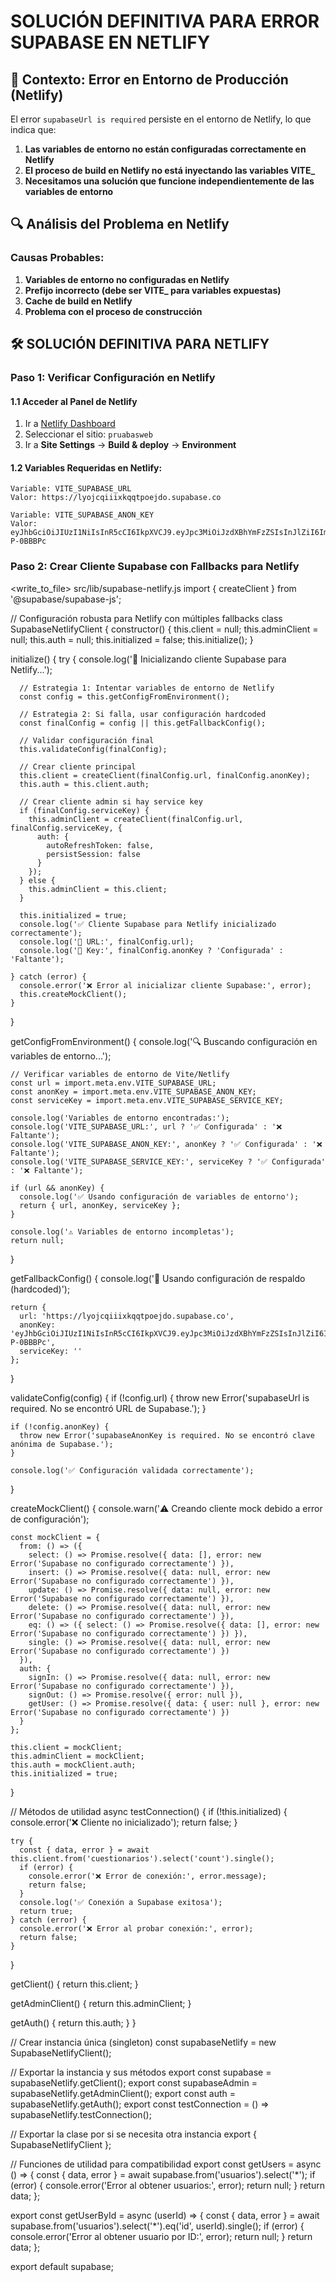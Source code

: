 # SOLUCIÓN DEFINITIVA PARA ERROR SUPABASE EN NETLIFY

## 🎯 **Contexto: Error en Entorno de Producción (Netlify)**

El error `supabaseUrl is required` persiste en el entorno de Netlify, lo que indica que:

1. **Las variables de entorno no están configuradas correctamente en Netlify**
2. **El proceso de build en Netlify no está inyectando las variables VITE_**
3. **Necesitamos una solución que funcione independientemente de las variables de entorno**

## 🔍 **Análisis del Problema en Netlify**

### **Causas Probables:**
1. **Variables de entorno no configuradas en Netlify**
2. **Prefijo incorrecto (debe ser VITE_ para variables expuestas)**
3. **Cache de build en Netlify**
4. **Problema con el proceso de construcción**

## 🛠️ **SOLUCIÓN DEFINITIVA PARA NETLIFY**

### **Paso 1: Verificar Configuración en Netlify**

#### **1.1 Acceder al Panel de Netlify**
1. Ir a [Netlify Dashboard](https://app.netlify.com/)
2. Seleccionar el sitio: `pruabasweb`
3. Ir a **Site Settings** → **Build & deploy** → **Environment**

#### **1.2 Variables Requeridas en Netlify:**
```
Variable: VITE_SUPABASE_URL
Valor: https://lyojcqiiixkqqtpoejdo.supabase.co

Variable: VITE_SUPABASE_ANON_KEY
Valor: eyJhbGciOiJIUzI1NiIsInR5cCI6IkpXVCJ9.eyJpc3MiOiJzdXBhYmFzZSIsInJlZiI6Imx5b2pjcWlpaXhrcXF0cG9lamRvIiwicm9sZSI6ImFub24iLCJpYXQiOjE3NDc0OTgwMzAsImV4cCI6MjA2MzA3NDAzMH0._7ODHgTZbdP_k3PjYNIcx1j42xKWBRa3lZ-P-0BBBPc
```

### **Paso 2: Crear Cliente Supabase con Fallbacks para Netlify**

<write_to_file>
<path>src/lib/supabase-netlify.js</path>
<content>
import { createClient } from '@supabase/supabase-js';

// Configuración robusta para Netlify con múltiples fallbacks
class SupabaseNetlifyClient {
  constructor() {
    this.client = null;
    this.adminClient = null;
    this.auth = null;
    this.initialized = false;
    this.initialize();
  }

  initialize() {
    try {
      console.log('🚀 Inicializando cliente Supabase para Netlify...');
      
      // Estrategia 1: Intentar variables de entorno de Netlify
      const config = this.getConfigFromEnvironment();
      
      // Estrategia 2: Si falla, usar configuración hardcoded
      const finalConfig = config || this.getFallbackConfig();
      
      // Validar configuración final
      this.validateConfig(finalConfig);
      
      // Crear cliente principal
      this.client = createClient(finalConfig.url, finalConfig.anonKey);
      this.auth = this.client.auth;
      
      // Crear cliente admin si hay service key
      if (finalConfig.serviceKey) {
        this.adminClient = createClient(finalConfig.url, finalConfig.serviceKey, {
          auth: {
            autoRefreshToken: false,
            persistSession: false
          }
        });
      } else {
        this.adminClient = this.client;
      }
      
      this.initialized = true;
      console.log('✅ Cliente Supabase para Netlify inicializado correctamente');
      console.log('📡 URL:', finalConfig.url);
      console.log('🔑 Key:', finalConfig.anonKey ? 'Configurada' : 'Faltante');
      
    } catch (error) {
      console.error('❌ Error al inicializar cliente Supabase:', error);
      this.createMockClient();
    }
  }

  getConfigFromEnvironment() {
    console.log('🔍 Buscando configuración en variables de entorno...');
    
    // Verificar variables de entorno de Vite/Netlify
    const url = import.meta.env.VITE_SUPABASE_URL;
    const anonKey = import.meta.env.VITE_SUPABASE_ANON_KEY;
    const serviceKey = import.meta.env.VITE_SUPABASE_SERVICE_KEY;
    
    console.log('Variables de entorno encontradas:');
    console.log('VITE_SUPABASE_URL:', url ? '✅ Configurada' : '❌ Faltante');
    console.log('VITE_SUPABASE_ANON_KEY:', anonKey ? '✅ Configurada' : '❌ Faltante');
    console.log('VITE_SUPABASE_SERVICE_KEY:', serviceKey ? '✅ Configurada' : '❌ Faltante');
    
    if (url && anonKey) {
      console.log('✅ Usando configuración de variables de entorno');
      return { url, anonKey, serviceKey };
    }
    
    console.log('⚠️ Variables de entorno incompletas');
    return null;
  }

  getFallbackConfig() {
    console.log('🔄 Usando configuración de respaldo (hardcoded)');
    
    return {
      url: 'https://lyojcqiiixkqqtpoejdo.supabase.co',
      anonKey: 'eyJhbGciOiJIUzI1NiIsInR5cCI6IkpXVCJ9.eyJpc3MiOiJzdXBhYmFzZSIsInJlZiI6Imx5b2pjcWlpaXhrcXF0cG9lamRvIiwicm9sZSI6ImFub24iLCJpYXQiOjE3NDc0OTgwMzAsImV4cCI6MjA2MzA3NDAzMH0._7ODHgTZbdP_k3PjYNIcx1j42xKWBRa3lZ-P-0BBBPc',
      serviceKey: ''
    };
  }

  validateConfig(config) {
    if (!config.url) {
      throw new Error('supabaseUrl is required. No se encontró URL de Supabase.');
    }
    
    if (!config.anonKey) {
      throw new Error('supabaseAnonKey is required. No se encontró clave anónima de Supabase.');
    }
    
    console.log('✅ Configuración validada correctamente');
  }

  createMockClient() {
    console.warn('⚠️ Creando cliente mock debido a error de configuración');
    
    const mockClient = {
      from: () => ({
        select: () => Promise.resolve({ data: [], error: new Error('Supabase no configurado correctamente') }),
        insert: () => Promise.resolve({ data: null, error: new Error('Supabase no configurado correctamente') }),
        update: () => Promise.resolve({ data: null, error: new Error('Supabase no configurado correctamente') }),
        delete: () => Promise.resolve({ data: null, error: new Error('Supabase no configurado correctamente') }),
        eq: () => ({ select: () => Promise.resolve({ data: [], error: new Error('Supabase no configurado correctamente') }) }),
        single: () => Promise.resolve({ data: null, error: new Error('Supabase no configurado correctamente') })
      }),
      auth: {
        signIn: () => Promise.resolve({ data: null, error: new Error('Supabase no configurado correctamente') }),
        signOut: () => Promise.resolve({ error: null }),
        getUser: () => Promise.resolve({ data: { user: null }, error: new Error('Supabase no configurado correctamente') })
      }
    };

    this.client = mockClient;
    this.adminClient = mockClient;
    this.auth = mockClient.auth;
    this.initialized = true;
  }

  // Métodos de utilidad
  async testConnection() {
    if (!this.initialized) {
      console.error('❌ Cliente no inicializado');
      return false;
    }

    try {
      const { data, error } = await this.client.from('cuestionarios').select('count').single();
      if (error) {
        console.error('❌ Error de conexión:', error.message);
        return false;
      }
      console.log('✅ Conexión a Supabase exitosa');
      return true;
    } catch (error) {
      console.error('❌ Error al probar conexión:', error);
      return false;
    }
  }

  getClient() {
    return this.client;
  }

  getAdminClient() {
    return this.adminClient;
  }

  getAuth() {
    return this.auth;
  }
}

// Crear instancia única (singleton)
const supabaseNetlify = new SupabaseNetlifyClient();

// Exportar la instancia y sus métodos
export const supabase = supabaseNetlify.getClient();
export const supabaseAdmin = supabaseNetlify.getAdminClient();
export const auth = supabaseNetlify.getAuth();
export const testConnection = () => supabaseNetlify.testConnection();

// Exportar la clase por si se necesita otra instancia
export { SupabaseNetlifyClient };

// Funciones de utilidad para compatibilidad
export const getUsers = async () => {
  const { data, error } = await supabase.from('usuarios').select('*');
  if (error) {
    console.error('Error al obtener usuarios:', error);
    return null;
  }
  return data;
};

export const getUserById = async (userId) => {
  const { data, error } = await supabase.from('usuarios').select('*').eq('id', userId).single();
  if (error) {
    console.error('Error al obtener usuario por ID:', error);
    return null;
  }
  return data;
};

export default supabase;
